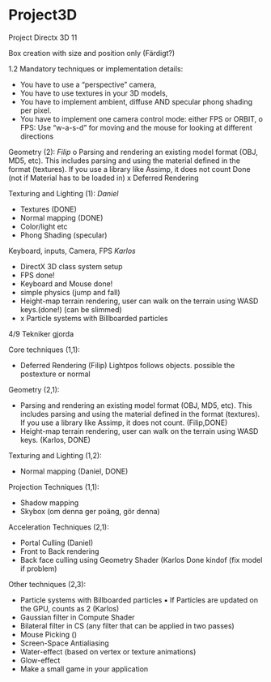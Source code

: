 # Project3D
Project Directx 3D 11

Box creation with size and position only (Färdigt?)

1.2 
Mandatory techniques or implementation details: 
- You have to use a “perspective” camera, 
- You have to use textures in your 3D models, 
- You have to implement ambient, diffuse AND specular phong shading per pixel. 
- You have to implement one camera control mode: either FPS or ORBIT, 
  o FPS: Use “w-a-s-d” for moving and the mouse for looking at different directions 
  
  
Geometry (2):
    _Filip_
    o Parsing and rendering an existing model format (OBJ, MD5, etc). This includes parsing and using the material defined in the           
    format (textures). If you use a library like Assimp, it does not count Done (not if Material has to be loaded in)
    x Deferred Rendering
 
   
 
  
Texturing and Lighting (1): 
    _Daniel_
  - Textures (DONE)
  - Normal mapping (DONE)
  - Color/light etc
  - Phong Shading (specular)

Keyboard, inputs, Camera, FPS
  _Karlos_
  - DirectX 3D class system setup
  - FPS done! 
  - Keyboard and Mouse done!
  - simple physics (jump and fall)
  - Height-map terrain rendering, user can walk on the terrain using WASD keys.(done!) (can be slimmed)
  - x Particle systems with Billboarded particles
  
  
  4/9 Tekniker gjorda 

Core techniques (1,1): 
  - Deferred Rendering (Filip) Lightpos follows objects. possible the postexture or normal

Geometry (2,1): 
  - Parsing and rendering an existing model format (OBJ, MD5, etc). This includes parsing and using the material defined in the           format (textures). If you use a library like Assimp, it does not count. (Filip,DONE)
  - Height-map terrain rendering, user can walk on the terrain using WASD keys. (Karlos, DONE)

Texturing and Lighting (1,2): 
  - Normal mapping (Daniel, DONE) 

Projection Techniques (1,1): 
  - Shadow mapping 
  - Skybox (om denna ger poäng, gör denna)



Acceleration Techniques (2,1): 
  - Portal Culling (Daniel)
  - Front to Back rendering 
  - Back face culling using Geometry Shader (Karlos Done kindof (fix model if problem)
 
Other techniques (2,3):
  - Particle systems with Billboarded particles ▪ If Particles are updated on the GPU, counts as 2 (Karlos)
  - Gaussian filter in Compute Shader  
  - Bilateral filter in CS (any filter that can be applied in two passes) 
  - Mouse Picking () 
  - Screen-Space Antialiasing 
  - Water-effect (based on vertex or texture animations) 
  - Glow-effect 
  - Make a small game in your application


